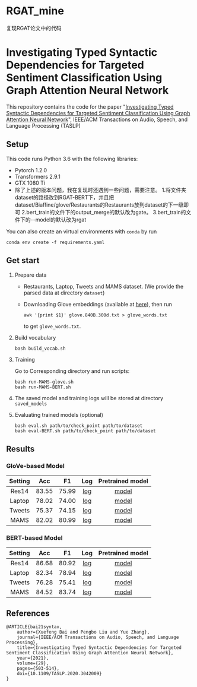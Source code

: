 # RGAT_mine
复现RGAT论文中的代码
# Investigating Typed Syntactic Dependencies for Targeted Sentiment Classification Using Graph Attention Neural Network

This repository contains the code for the paper "[Investigating Typed Syntactic Dependencies for Targeted Sentiment Classification Using Graph Attention Neural Network](https://arxiv.org/abs/2002.09685)", IEEE/ACM Transactions on Audio, Speech, and Language Processing (TASLP)

## Setup

This code runs Python 3.6 with the following libraries:

+ Pytorch 1.2.0
+ Transformers 2.9.1
+ GTX 1080 Ti
+ 除了上述的版本问题，我在复现时还遇到一些问题，需要注意。
1.将文件夹dataset的路径改到RGAT-BERT下，并且把dataset/Biaffine/glove/Restaurants的Restaurants放到dataset的下一级即可
2.bert_train的文件下的output_merge的默认改为gate。
3.bert_train的文件下的--model的默认改为rgat

You can also create an virtual environments with `conda` by run

```
conda env create -f requirements.yaml
```

## Get start

1. Prepare data

   + Restaurants, Laptop, Tweets and MAMS dataset. (We provide the parsed data at directory `dataset`)

   + Downloading Glove embeddings (available at [here](http://nlp.stanford.edu/data/glove.840B.300d.zip)), then  run 

     ```
     awk '{print $1}' glove.840B.300d.txt > glove_words.txt
     ```

     to get `glove_words.txt`.

2. Build vocabulary

   ```
   bash build_vocab.sh
   ```

3. Training

   Go to Corresponding directory and run scripts:

   ``` 
   bash run-MAMS-glove.sh
   bash run-MAMS-BERT.sh
   ```

4. The saved model and training logs will be stored at directory `saved_models`  


5. Evaluating trained models (optional)

   ``` 
   bash eval.sh path/to/check_point path/to/dataset
   bash eval-BERT.sh path/to/check_point path/to/dataset
   ```
## Results

### GloVe-based Model

|Setting|  Acc  | F1  | Log | Pretrained model |
|  :----:  | :----:  |:---:|  :----:  | :----:  |
| Res14  | 83.55 | 75.99 | [log](https://github.com/muyeby/RGAT-ABSA/blob/master/RGAT-GloVe/saved_models/Restaurants/train/training.log) | [model](https://drive.google.com/file/d/1IIVsRUjSZiYUEjv0hOVyl3AS4FAnCmdG/view?usp=sharing) |
| Laptop  | 78.02 | 74.00 | [log](https://github.com/muyeby/RGAT-ABSA/blob/master/RGAT-GloVe/saved_models/Laptops/train/training.log) | [model](https://drive.google.com/file/d/1Q1MHf8vDUqmhb3w7m4stpg3hyyig9dvl/view?usp=sharing) |
| Tweets  | 75.37 | 74.15 | [log](https://github.com/muyeby/RGAT-ABSA/blob/master/RGAT-GloVe/saved_models/Tweets/train/training.log) | [model](https://drive.google.com/file/d/1Ma1DXlNeb09CJqVd_4i-4oXpBmEElBzJ/view?usp=sharing) |
| MAMS  | 82.02 | 80.99 | [log](https://github.com/muyeby/RGAT-ABSA/blob/master/RGAT-GloVe/saved_models/MAMS/train/training.log) | [model](https://drive.google.com/file/d/1ofVXcyhrvkAPbA8HXn7wXErN2uany-Mv/view?usp=sharing) |

### BERT-based Model

|Setting|  Acc  | F1  | Log | Pretrained model |
|  :----:  | :----:  |:---:|  :----:  | :----:  |
| Res14  | 86.68 | 80.92 | [log](https://github.com/muyeby/RGAT-ABSA/blob/master/RGAT-BERT/saved_models/Restaurants/train/training.log) | [model](https://drive.google.com/file/d/1P9K8yu6nccbxIu2vc2ZOvu16m4ggFzlG/view?usp=sharing) |
| Laptop  | 82.34 | 78.94 | [log](https://github.com/muyeby/RGAT-ABSA/blob/master/RGAT-BERT/saved_models/Laptops/train/training.log) | [model](https://drive.google.com/file/d/122R8sthFFLQZjkCqc7unFsyGZ2h9t_hk/view?usp=sharing)  |
| Tweets  | 76.28 | 75.41 | [log](https://github.com/muyeby/RGAT-ABSA/blob/master/RGAT-BERT/saved_models/Tweets/train/training.log) | [model](https://drive.google.com/file/d/14oMqTjAO11Jws5wyMiT95NCOUWaUwkDX/view?usp=sharing)  |
| MAMS  | 84.52 | 83.74 | [log](https://github.com/muyeby/RGAT-ABSA/blob/master/RGAT-BERT/saved_models/MAMS/train/training.log) | [model](https://drive.google.com/file/d/1Arzpzj3xnxsCnOb0IETUpqTpEKofpcnJ/view?usp=sharing)  |


## References

```
@ARTICLE{bai21syntax,  
	author={Xuefeng Bai and Pengbo Liu and Yue Zhang},  
	journal={IEEE/ACM Transactions on Audio, Speech, and Language Processing},   
	title={Investigating Typed Syntactic Dependencies for Targeted Sentiment Classification Using Graph Attention Neural Network},   
	year={2021},  
	volume={29}, 
	pages={503-514},  
	doi={10.1109/TASLP.2020.3042009}
}
```



